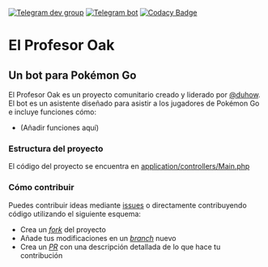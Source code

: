 [![Telegram dev group](https://img.shields.io/badge/Telegram%20Group-%40OakDevs-blue.svg)](https://telegram.me/OakDevs) [![Telegram bot](https://img.shields.io/badge/Telegram%20Bot-%40ProfesorOak__bot-blue.svg)](https://telegram.me/ProfesorOak_bot) [![Codacy Badge](https://api.codacy.com/project/badge/Grade/ddc9b7deafc94cd8a2d90e671914adb8)](https://www.codacy.com/app/SKillusion_Collabs/ProfesorOak_Original?utm_source=github.com&amp;utm_medium=referral&amp;utm_content=duhow/ProfesorOak&amp;utm_campaign=Badge_Grade)
# El Profesor Oak

## Un bot para Pokémon Go

El Profesor Oak es un proyecto comunitario creado y liderado por [@duhow](https://github.com/duhow). El bot es un asistente diseñado para asistir a los jugadores de Pokémon Go e incluye funciones cómo:

- (Añadir funciones aquí)

### Estructura del proyecto

El código del proyecto se encuentra en [application/controllers/Main.php](https://github.com/duhow/ProfesorOak/blob/master/application/controllers/Main.php)

### Cómo contribuir

Puedes contribuir ideas mediante [issues](https://github.com/duhow/ProfesorOak/issues/) o directamente contribuyendo código utilizando el siguiente esquema:

- Crea un [_fork_](https://help.github.com/articles/fork-a-repo/) del proyecto
- Añade tus modificaciones en un [_branch_](https://help.github.com/articles/creating-and-deleting-branches-within-your-repository/) nuevo
- Crea un [_PR_](https://help.github.com/articles/creating-a-pull-request/) con una descripción detallada de lo que hace tu contribución
